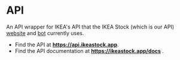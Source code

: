 # API
An API wrapper for IKEA's API that the IKEA Stock (which is our API) [website](https://ikeastock.app) and [bot](https://github.com/IKEAStock/bot) currently uses. 

- Find the API at <b>https://api.ikeastock.app</b>.
- Find the API documentation at <b> https://ikeastock.app/docs </b>.

